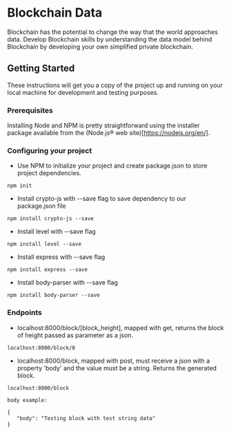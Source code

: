 # Blockchain Data

Blockchain has the potential to change the way that the world approaches data. Develop Blockchain skills by understanding the data model behind Blockchain by developing your own simplified private blockchain.

## Getting Started

These instructions will get you a copy of the project up and running on your local machine for development and testing purposes.

### Prerequisites

Installing Node and NPM is pretty straightforward using the installer package available from the (Node.js® web site)[https://nodejs.org/en/].

### Configuring your project

- Use NPM to initialize your project and create package.json to store project dependencies.
```
npm init
```
- Install crypto-js with --save flag to save dependency to our package.json file
```
npm install crypto-js --save
```
- Install level with --save flag
```
npm install level --save
```
- Install express with --save flag
```
npm install express --save
```
- Install body-parser with --save flag
```
npm install body-parser --save
```

### Endpoints

- localhost:8000/block/[block_height], mapped with get, returns the block of height passed as parameter as a json.
```
localhost:8000/block/0
```
- localhost:8000/block, mapped with post, must receive a json with a property 'body' and the value must be a string.
Returns the generated block.
```
localhost:8000/block

body example:

{
   "body": "Testing block with test string data"
}
```
